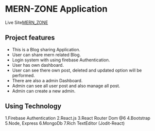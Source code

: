 # MERN-ZONE Application

Live Site[MERN_ZONE](https://mern-zone.web.app/) 

## Project features
*  This is a Blog sharing Application.
*  User can share  mern related Blog.
*  Login system with using firebase Authentication.
*  User has own dashboard.
*  User can see there own post, deleted and updated option will be performed.
*  There are also a admin Dashboard.
*  Admin can see all user post and also manage all post.
*  Admin can create a new admin.

## Using Technology
1.Firebase Authentication
2.React.js
3.React Router Dom @6
4.Bootstrap
5.Node, Express
6.MongoDb
7.Rich TextEditor (Jodit-React)

